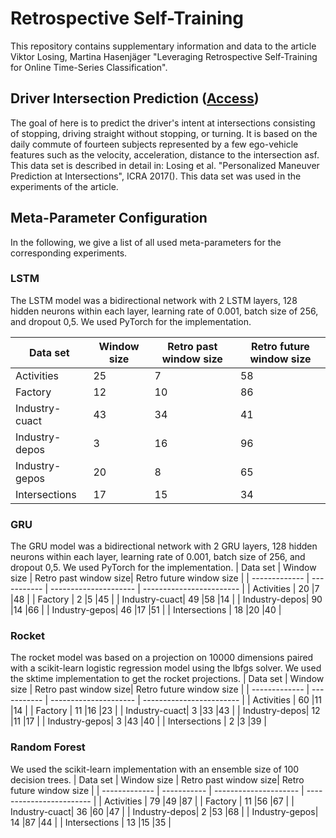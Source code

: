 # Retrospective Self-Training
This repository contains supplementary information and data to the article Viktor Losing, Martina Hasenjäger "Leveraging Retrospective Self-Training for Online Time-Series Classification".

## Driver Intersection Prediction ([Access](https://github.com/vlosing/retrospective_pseudo_labels/blob/main/driver_intention_prediction.csv))
The goal of here is to predict the driver's intent at intersections consisting of stopping, driving straight without stopping, or turning. It is based on the daily commute of fourteen subjects represented by a few ego-vehicle features such as the velocity, acceleration, distance to the intersection asf. This data set is described in detail in: Losing et al. "Personalized Maneuver Prediction at Intersections", ICRA 2017(). This data set was used in the experiments of the article. 


## Meta-Parameter Configuration
In the following, we give a list of all used meta-parameters for the corresponding experiments.
### LSTM
The LSTM model was a bidirectional network with 2 LSTM layers, 128 hidden neurons within each layer, learning rate of 0.001, batch size of 256, and dropout 0,5. We used PyTorch for the implementation.

| Data set      | Window size | Retro past window size| Retro future window size | 
| ------------- | ----------- | --------------------- | ------------------------ |
| Activities    | 25  |7|58  |
| Factory       | 12  |10|86  |
| Industry-cuact| 43  |34  |41  |
| Industry-depos| 3  |16  |96  |
| Industry-gepos| 20  |8  |65  |
| Intersections | 17  |15  |34  |

### GRU
The GRU model was a bidirectional network with 2 GRU layers, 128 hidden neurons within each layer, learning rate of 0.001, batch size of 256, and dropout 0,5. 
 We used PyTorch for the implementation.
| Data set      | Window size | Retro past window size| Retro future window size | 
| ------------- | ----------- | --------------------- | ------------------------ |
| Activities    | 20  |7  |48  |
| Factory       | 2  |5  |45  |
| Industry-cuact| 49  |58  |14  |
| Industry-depos| 90  |14  |66  |
| Industry-gepos| 46  |17  |51  |
| Intersections | 18  |20  |40  |

### Rocket
The rocket model was based on a projection on 10000 dimensions paired with a scikit-learn logistic regression model using the lbfgs solver. We used the sktime implementation to get the rocket projections.
| Data set      | Window size | Retro past window size| Retro future window size | 
| ------------- | ----------- | --------------------- | ------------------------ |
| Activities    | 60  |11  |14  |
| Factory       | 11  |16  |23  |
| Industry-cuact| 3  |33  |43  |
| Industry-depos| 12  |11  |17  |
| Industry-gepos| 3  |43  |40  |
| Intersections | 2  |3  |39  |

### Random Forest
We used the scikit-learn implementation with an ensemble size of 100 decision trees.
| Data set      | Window size | Retro past window size| Retro future window size | 
| ------------- | ----------- | --------------------- | ------------------------ |
| Activities    | 79  |49  |87  |
| Factory       | 11  |56  |67  |
| Industry-cuact| 36  |60  |47  |
| Industry-depos| 2  |53  |68  |
| Industry-gepos| 14  |87  |44  |
| Intersections | 13  |15  |35  |
